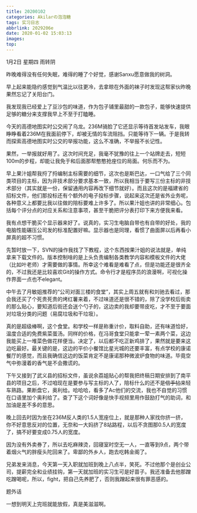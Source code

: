```yaml
---
title: 20200102
categories: Akilarの泡泡糖
tags: 实习日志
abbrlink: 2029206e
date: 2020-01-02 15:03:13
images:
top:
---
```

1月2日 星期四 雨转阴

昨晚难得没有任何失眠，难得的睡了个好觉，感谢Sanxu愿意做我的树洞。

早上起来能隐约感觉到气温比以往更冷，去拿晾在外面的袜子时发现这帮家伙昨晚果然忘记了关阳台门。

我发现我已经爱上了豆沙包的味道，作为包子铺里最甜的一款包子，能够快速提供足够的糖分来支撑我早上不至于打瞌睡。

今天的高德地图实时公交闹了乌龙。236M骑脸了它还显示等待首发站发车，我眼睁睁看着236M在我面前停下，却被无情的车流阻挡。只能等待下一辆。于是我转而探索高德地图实时公交的举报功能，这么不准确，不举报不长记性。

果然，一举报就好用了。这次时间充足，我毫不犹豫的往上一个站牌走去，短短100m的步程，却能让我免于和后面那帮憨憨抢座位的局面。何乐而不为。

早上果汁姐帮我捋了捋编制主标需要的细节，这次也是斯巴达，一口气给了三个同类项目的主标，因为非技术部分要求基本一致，所以我相当于要写三份主标的非技术部分（其实就是一份，保留通用内容再改下细节就好）。而且这次的是福建省的招标文件，他们那投标还有个额外的电子投标步骤，说起来这次还是省外业务呢，各种意义上都要比我以往做的陪标要难上许多了。所以果汁姐也讲的非常细心。包括每个评分点的对应关系和注意事项，甚至干脆把评分表打印下来方便我来看。

我有点想干脆买个显示器来好了。说真的，实习生电脑自带也有自带的好处，我的电脑性能碾压公司发的标准配置好嘛。显示器也是同理，看惯了曲面屏以后再看小屏真的超不习惯。

先暂时放一下，SVN的操作我找了下教程，这个东西按果汁姐的说法就是，单纯拿来下载文件的。版本控制啥的是上头负责编制各类教学内容和模板文件的大佬（比如叶老师）才需要做的事情。所幸这个难看是难看了点，但是功能还是很齐全的，不过我还是比较喜欢Git的操作方式。命令行才是程序员的浪漫啊，可视化操作界面一点也不elegant。

中午去了月敏姐推荐的“公司对面三楼的食堂”，其实上周五就有和刘驰去看过，那会我还买了个死贵死贵的烤红薯来着，不过味道还是很不错的，除了没学校后街卖的那么贴心，要知道后街还会送个勺子的，这边卖的我却要带皮吃，才不至于要面对垃圾分类的问题（易腐垃圾和干垃圾）。

真的是超级棒啊，这个食堂。和学校一样是称重计价，取料自助，还有味道恰好，温度合适的免费紫菜蛋汤。同样的价格，在冯哥食堂只能拿一荤一素两个菜，这边我能买上一堆菜色做花样便当。决定了，以后都不吃正新鸡排了，果然就是要来这边吃最好。最关键的是，这边的平价小餐馆比星光城的还要丰富，有点学校的康诺餐厅的感觉，而且我确信这边的饭菜肯定不是康诺那种微波炉食物的味道。毕竟空气中弥漫着的香气是不会撒谎的。

下午又接到了武义县的招标文件，虽说余荔姐贴心的帮我把终稿日期安排到了南平县的项目之后，不过咱现在是要参与写主标的人了，陪标什么的还不是~~信手拈来~~轻车熟路。果断盘它，奥利给。哈哈哈，看多了Ac他们的交流，我也不自觉的习惯在口语里加个奥利给了。查了下这个词好像是快手视频里用作鼓励打气的助词，和加油是差不多的意思。

晚上回去时因为坐在236M反人类的1.5人宽座位上，就是那种人家找你挤一挤，你不好意思反对的位置，无奈和一大妈挤了8站路程，以后不贪图那0.5人的宽度了，搞不好要变成0.75人的宽度。

因为没有外卖券了，所以去吃麻辣烫，回寝室时空无一人，一直等到9点，两个带着烟火气的胖瘦头陀回来了。卑鄙的外乡人，跑去吃韩金阁了。

兄弟发来消息，今天第一天入职就加班到晚上八点半，笑死。不过他那个是创业公司，提薪完全和业绩挂钩，第一天就加班的实习生可是好苗子。我还准备去他那蹭吃蹭喝呢，所以，fight，把自己先养肥了，否则我蹭起来很有罪恶感的。

题外话

一想到明天上完班就能放假，真是美滋滋啊。



